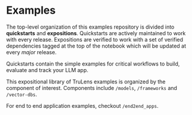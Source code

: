 # Examples

The top-level organization of this examples repository is divided into
**quickstarts** and **expositions**. Quickstarts are actively maintained to work
with every release. Expositions are verified to work with a set of verified
dependencies tagged at the top of the notebook which will be updated at every
*major* release.

Quickstarts contain the simple examples for critical workflows to build,
evaluate and track your LLM app.

This expositional library of TruLens examples is organized by the component of
interest. Components include `/models`, `/frameworks` and `/vector-dbs`.

For end to end application examples, checkout `/end2end_apps`.
